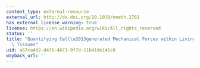 ```yaml
---
content_type: external-resource
external_url: http://dx.doi.org/10.1038/nmeth.2761
has_external_license_warning: true
license: https://en.wikipedia.org/wiki/All_rights_reserved
status: ''
title: "Quantifying Cell\u2013generated Mechanical Forces within Living Embryonic\
  \ Tissues"
uid: a67ca4d2-d476-4b71-9f7d-11b41de141c0
wayback_url: ''
---
```

